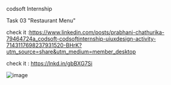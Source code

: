 codsoft
Internship

Task 03 "Restaurant Menu"

check it :https://www.linkedin.com/posts/prabhani-chathurika-79464724a_codsoft-codsoftinternship-uiuxdesign-activity-7143117698237931520-BHrK?utm_source=share&utm_medium=member_desktop

check it : https://lnkd.in/gbBXG7Si


![image](https://github.com/p-chathurika/codsoft_taskno03/assets/119437644/1474e516-967c-4dff-a6ef-092a434f5afb)
